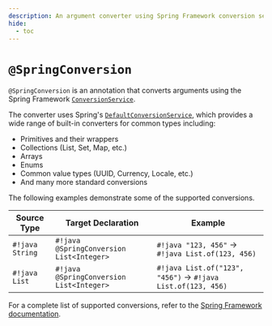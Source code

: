 ```yaml
---
description: An argument converter using Spring Framework conversion service
hide:
  - toc
---
```


# `@SpringConversion`

`@SpringConversion` is an annotation that converts arguments using the Spring Framework
[`ConversionService`](https://docs.spring.io/spring-framework/reference/core/validation/convert.html).

The converter uses Spring's
[`DefaultConversionService`](https://docs.spring.io/spring-framework/docs/current/javadoc-api/org/springframework/core/convert/support/DefaultConversionService.html),
which provides a wide range of built-in converters for common types including:

* Primitives and their wrappers
* Collections (List, Set, Map, etc.)
* Arrays
* Enums
* Common value types (UUID, Currency, Locale, etc.)
* And many more standard conversions

The following examples demonstrate some of the supported conversions.

| Source Type     | Target Declaration                       | Example                                                   |
|-----------------|------------------------------------------|-----------------------------------------------------------|
| `#!java String` | `#!java @SpringConversion List<Integer>` | `#!java "123, 456"` → `#!java List.of(123, 456)`          |
| `#!java List`   | `#!java @SpringConversion List<Integer>` | `#!java List.of("123", "456")` → `#!java List.of(123, 456)` |

For a complete list of supported conversions, refer to the [Spring Framework documentation](https://docs.spring.io/spring-framework/reference/core/validation/convert.html).
